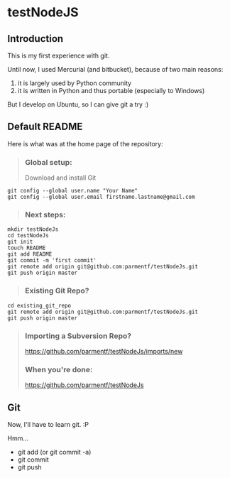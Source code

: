 # testNodeJS #

## Introduction ##

This is my first experience with git.

Until now, I used Mercurial (and bitbucket), because of two main reasons:

1. it is largely used by Python community
2. it is written in Python and thus portable (especially to Windows)

But I develop on Ubuntu, so I can give git a try :)

## Default README ##

Here is what was at the home page of the repository:

> ### Global setup:
>
> Download and install Git
>
    git config --global user.name "Your Name"
    git config --global user.email firstname.lastname@gmail.com
>        
>
> ### Next steps:
>
    mkdir testNodeJs
    cd testNodeJs
    git init
    touch README
    git add README
    git commit -m 'first commit'
    git remote add origin git@github.com:parmentf/testNodeJs.git
    git push origin master
>      
>
> ### Existing Git Repo?
>
    cd existing_git_repo
    git remote add origin git@github.com:parmentf/testNodeJs.git
    git push origin master
>      
>
> ### Importing a Subversion Repo?
>
>  <https://github.com/parmentf/testNodeJs/imports/new>
>      
>
> ### When you're done:
>
>  <https://github.com/parmentf/testNodeJs>

## Git ##

Now, I'll have to learn git. :P

Hmm...

- git add (or git commit -a)
- git commit
- git push
